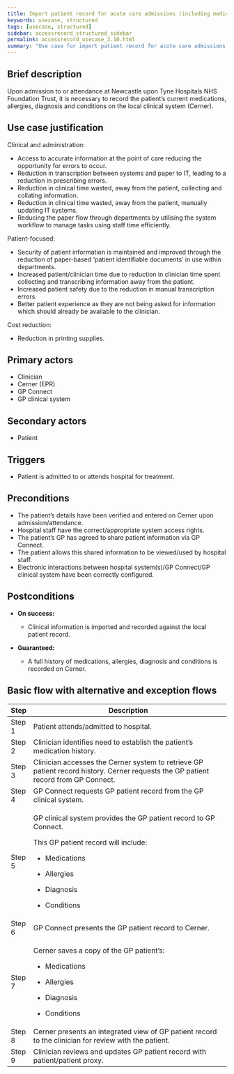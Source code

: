 ```yaml
---
title: Import patient record for acute care admissions (including medication reconciliation)
keywords: usecase, structured
tags: [usecase, structured] 
sidebar: accessrecord_structured_sidebar
permalink: accessrecord_usecase_3.10.html
summary: "Use case for import patient record for acute care admissions (including medication reconciliation)"
---
```


## Brief description
Upon admission to or attendance at Newcastle upon Tyne Hospitals NHS Foundation Trust, it is necessary to record the patient’s current medications, allergies, diagnosis and conditions on the local clinical system (Cerner).

## Use case justification
Clinical and administration:
-   Access to accurate information at the point of care reducing the opportunity for errors to occur.
-   Reduction in transcription between systems and paper to IT, leading to a reduction in prescribing errors.
-   Reduction in clinical time wasted, away from the patient, collecting and collating information.
-   Reduction in clinical time wasted, away from the patient, manually updating IT systems.
-   Reducing the paper flow through departments by utilising the system workflow to manage tasks using staff time efficiently.

Patient-focused:
-   Security of patient information is maintained and improved through the reduction of paper-based ‘patient identifiable documents’ in use within departments.
-   Increased patient/clinician time due to reduction in clinician time spent collecting and transcribing information away from the patient.
-   Increased patient safety due to the reduction in manual transcription errors.
-   Better patient experience as they are not being asked for information which should already be available to the clinician.

Cost reduction:
-   Reduction in printing supplies.

## Primary actors
-   Clinician
-   Cerner (EPR)
-   GP Connect
-   GP clinical system

## Secondary actors
-   Patient

## Triggers
-   Patient is admitted to or attends hospital for treatment.

## Preconditions
-   The patient’s details have been verified and entered on Cerner upon admission/attendance.
-   Hospital staff have the correct/appropriate system access rights.
-   The patient’s GP has agreed to share patient information via GP Connect.
-   The patient allows this shared information to be viewed/used by hospital staff.
-   Electronic interactions between hospital system(s)/GP Connect/GP clinical system have been correctly configured.

## Postconditions
-   **On success:**
    - Clinical information is imported and recorded against the local patient record.

-   **Guaranteed:**
    - A full history of medications, allergies, diagnosis and conditions is recorded on Cerner.

## Basic flow with alternative and exception flows

<table>
<thead>
<tr class="header">
<th style="width:10%">Step</th>
<th>Description</th>
</tr>
</thead>
<tbody>
<tr class="odd">
<td>Step 1</td>
<td>Patient attends/admitted to hospital.</td>
</tr>
<tr class="even">
<td>Step 2</td>
<td>Clinician identifies need to establish the patient’s medication history.</td>
</tr>
<tr class="odd">
<td>Step 3</td>
<td>Clinician accesses the Cerner system to retrieve GP patient record history. Cerner requests the GP patient record from GP Connect.</td>
</tr>
<tr class="even">
<td>Step 4</td>
<td>GP Connect requests GP patient record from the GP clinical system.</td>
</tr>
<tr class="odd">
<td>Step 5</td>
<td><p>GP clinical system provides the GP patient record to GP Connect.</p>
<p>This GP patient record will include:</p>
<ul>
<li><p>Medications</p></li>
<li><p>Allergies</p></li>
<li><p>Diagnosis</p></li>
<li><p>Conditions</p></li>
</ul></td>
</tr>
<tr class="even">
<td>Step 6</td>
<td>GP Connect presents the GP patient record to Cerner.</td>
</tr>
<tr class="odd">
<td>Step 7</td>
<td><p>Cerner saves a copy of the GP patient’s:</p>
<ul>
<li><p>Medications</p></li>
<li><p>Allergies</p></li>
<li><p>Diagnosis</p></li>
<li><p>Conditions</p></li>
</ul></td>
</tr>
<tr class="even">
<td>Step 8</td>
<td>Cerner presents an integrated view of GP patient record to the clinician for review with the patient.</td>
</tr>
<tr class="odd">
<td>Step 9</td>
<td>Clinician reviews and updates GP patient record with patient/patient proxy.</td>
</tr>
</tbody>
</table>
